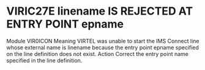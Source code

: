 # VIRIC27E linename IS REJECTED AT ENTRY POINT epname
Module
    VIR0ICON
Meaning
    VIRTEL was unable to start the IMS Connect line whose external name is linename because the entry point epname specified on the line definition does not exist.
Action
    Correct the entry point name specified in the line definition.
